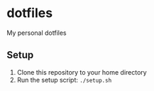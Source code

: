 # dotfiles
My personal dotfiles

## Setup
1. Clone this repository to your home directory
2. Run the setup script: `./setup.sh`